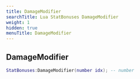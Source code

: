 ```yaml
---
title: DamageModifier
searchTitle: Lua StatBonuses DamageModifier
weight: 1
hidden: true
menuTitle: DamageModifier
---
```

## DamageModifier
```lua
StatBonuses:DamageModifier(number idx); -- number
```